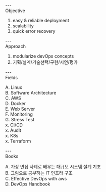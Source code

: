 ---\
Objective


1. easy & reliable deployment
2. scalability
3. quick error recovery


---\
Approach


1. modularize devOps concepts
2. 기획/설계/기술선택/구현/시연/평가



---\
Fields


A. Linux\
B. Software Architecture\
C. AWS\
D. Docker\
E. Web Server\
F. Monitoring\
G. Stress Test\
x. CI/CD\
x. Audit\
x. K8s\
x. Terraform


---\
Books

A. 가상 면접 사례로 배우는 대규모 시스템 설계 기초\
B. 그림으로 공부하는 IT 인프라 구조\
C. Effective DevOps with aws\
D. DevOps Handbook
